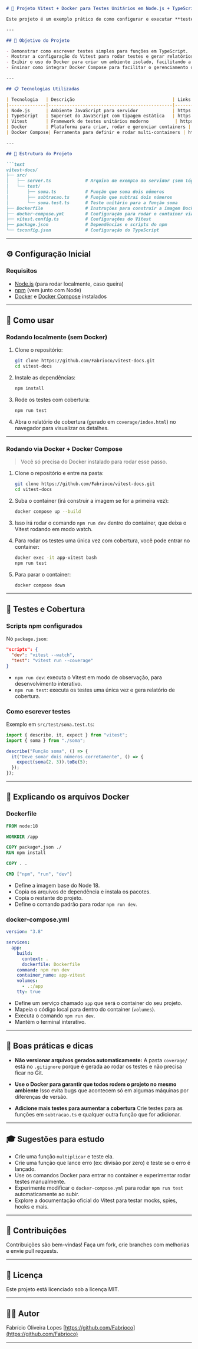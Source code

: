 ````markdown
# 🧪 Projeto Vitest + Docker para Testes Unitários em Node.js + TypeScript

Este projeto é um exemplo prático de como configurar e executar **testes unitários** em uma aplicação Node.js com TypeScript, utilizando a ferramenta de testes moderna [Vitest](https://vitest.dev/), e como orquestrar esse ambiente usando **Docker** e **Docker Compose**.

---

## 🎯 Objetivo do Projeto

- Demonstrar como escrever testes simples para funções em TypeScript.
- Mostrar a configuração do Vitest para rodar testes e gerar relatórios de cobertura.
- Exibir o uso do Docker para criar um ambiente isolado, facilitando a execução dos testes sem precisar instalar nada localmente além do Docker.
- Ensinar como integrar Docker Compose para facilitar o gerenciamento do container.

---

## 📋 Tecnologias Utilizadas

| Tecnologia   | Descrição                                     | Links Oficiais                         |
|--------------|-----------------------------------------------|---------------------------------------|
| Node.js      | Ambiente JavaScript para servidor             | https://nodejs.org/                   |
| TypeScript   | Superset do JavaScript com tipagem estática   | https://www.typescriptlang.org/       |
| Vitest       | Framework de testes unitários moderno          | https://vitest.dev/                   |
| Docker       | Plataforma para criar, rodar e gerenciar containers | https://www.docker.com/             |
| Docker Compose| Ferramenta para definir e rodar multi-containers | https://docs.docker.com/compose/     |

---

## 📁 Estrutura do Projeto

```text
vitest-docs/
├── src/
│   ├── server.ts             # Arquivo de exemplo do servidor (sem lógica)
│   └── test/
│       ├── soma.ts           # Função que soma dois números
│       ├── subtracao.ts      # Função que subtrai dois números
│       └── soma.test.ts      # Teste unitário para a função soma
├── Dockerfile                # Instruções para construir a imagem Docker
├── docker-compose.yml        # Configuração para rodar o container via Compose
├── vitest.config.ts          # Configurações do Vitest
├── package.json              # Dependências e scripts do npm
└── tsconfig.json             # Configuração do TypeScript
````

---

## ⚙️ Configuração Inicial

### Requisitos

* [Node.js](https://nodejs.org/en/download/) (para rodar localmente, caso queira)
* [npm](https://docs.npmjs.com/downloading-and-installing-node-js-and-npm) (vem junto com Node)
* [Docker](https://docs.docker.com/get-docker/) e [Docker Compose](https://docs.docker.com/compose/install/) instalados

---

## 🔧 Como usar

### Rodando localmente (sem Docker)

1. Clone o repositório:

   ```bash
   git clone https://github.com/Fabrioco/vitest-docs.git
   cd vitest-docs
   ```

2. Instale as dependências:

   ```bash
   npm install
   ```

3. Rode os testes com cobertura:

   ```bash
   npm run test
   ```

4. Abra o relatório de cobertura (gerado em `coverage/index.html`) no navegador para visualizar os detalhes.

---

### Rodando via Docker + Docker Compose

> Você só precisa do Docker instalado para rodar esse passo.

1. Clone o repositório e entre na pasta:

   ```bash
   git clone https://github.com/Fabrioco/vitest-docs.git
   cd vitest-docs
   ```

2. Suba o container (irá construir a imagem se for a primeira vez):

   ```bash
   docker compose up --build
   ```

3. Isso irá rodar o comando `npm run dev` dentro do container, que deixa o Vitest rodando em modo watch.

4. Para rodar os testes uma única vez com cobertura, você pode entrar no container:

   ```bash
   docker exec -it app-vitest bash
   npm run test
   ```

5. Para parar o container:

   ```bash
   docker compose down
   ```

---

## 🧪 Testes e Cobertura

### Scripts npm configurados

No `package.json`:

```json
"scripts": {
  "dev": "vitest --watch",
  "test": "vitest run --coverage"
}
```

* `npm run dev`: executa o Vitest em modo de observação, para desenvolvimento interativo.
* `npm run test`: executa os testes uma única vez e gera relatório de cobertura.

### Como escrever testes

Exemplo em `src/test/soma.test.ts`:

```ts
import { describe, it, expect } from "vitest";
import { soma } from "./soma";

describe("Função soma", () => {
  it("Deve somar dois números corretamente", () => {
    expect(soma(2, 3)).toBe(5);
  });
});
```

---

## 📄 Explicando os arquivos Docker

### Dockerfile

```Dockerfile
FROM node:18

WORKDIR /app

COPY package*.json ./
RUN npm install

COPY . .

CMD ["npm", "run", "dev"]
```

* Define a imagem base do Node 18.
* Copia os arquivos de dependência e instala os pacotes.
* Copia o restante do projeto.
* Define o comando padrão para rodar `npm run dev`.

### docker-compose.yml

```yaml
version: "3.8"

services:
  app:
    build:
      context: .
      dockerfile: Dockerfile
    command: npm run dev
    container_name: app-vitest
    volumes:
      - .:/app
    tty: true
```

* Define um serviço chamado `app` que será o container do seu projeto.
* Mapeia o código local para dentro do container (`volumes`).
* Executa o comando `npm run dev`.
* Mantém o terminal interativo.

---

## 📌 Boas práticas e dicas

* **Não versionar arquivos gerados automaticamente:**
  A pasta `coverage/` está no `.gitignore` porque é gerada ao rodar os testes e não precisa ficar no Git.

* **Use o Docker para garantir que todos rodem o projeto no mesmo ambiente**
  Isso evita bugs que acontecem só em algumas máquinas por diferenças de versão.

* **Adicione mais testes para aumentar a cobertura**
  Crie testes para as funções em `subtracao.ts` e qualquer outra função que for adicionar.

---

## 🎓 Sugestões para estudo

* Crie uma função `multiplicar` e teste ela.
* Crie uma função que lance erro (ex: divisão por zero) e teste se o erro é lançado.
* Use os comandos Docker para entrar no container e experimentar rodar testes manualmente.
* Experimente modificar o `docker-compose.yml` para rodar `npm run test` automaticamente ao subir.
* Explore a documentação oficial do Vitest para testar mocks, spies, hooks e mais.

---

## 🤝 Contribuições

Contribuições são bem-vindas! Faça um fork, crie branches com melhorias e envie pull requests.

---

## 📜 Licença

Este projeto está licenciado sob a licença MIT.

---

## 👨‍💻 Autor

Fabrício Oliveira Lopes
[https://github.com/Fabrioco](https://github.com/Fabrioco)

---
